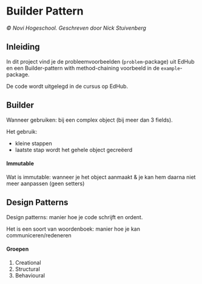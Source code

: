 # Builder Pattern
_&copy; Novi Hogeschool. Geschreven door Nick Stuivenberg_

## Inleiding
In dit project vind je de probleemvoorbeelden (`problem`-package) uit EdHub en een Builder-pattern with method-chaining
voorbeeld in de `example`-package.

De code wordt uitgelegd in de cursus op EdHub. 

## Builder

Wanneer gebruiken: bij een complex object (bij meer dan 3 fields).

Het gebruik: 
- kleine stappen
- laatste stap wordt het gehele object gecreëerd

#### Immutable

Wat is immutable: wanneer je het object aanmaakt & je kan hem daarna niet meer aanpassen (geen setters)

## Design Patterns

Design patterns: manier hoe je code schrijft en ordent.

Het is een soort van woordenboek: manier hoe je kan communiceren/redeneren

#### Groepen

1. Creational
2. Structural
3. Behavioural